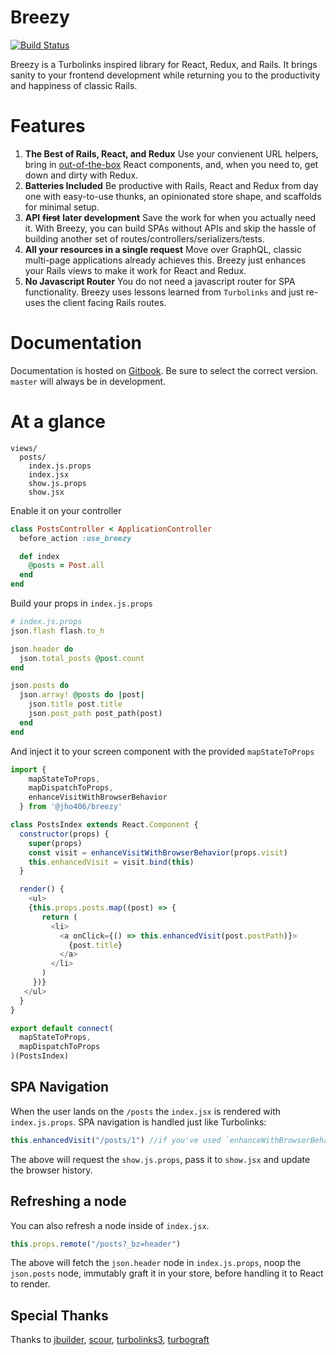 # Breezy

[![Build Status](https://travis-ci.org/jho406/Breezy.svg?branch=master)](https://travis-ci.org/jho406/Breezy)

Breezy is a Turbolinks inspired library for React, Redux, and Rails. It brings sanity to your frontend development while returning you to the productivity and happiness of classic Rails.

# Features

1. **The Best of Rails, React, and Redux** Use your convienent URL helpers, bring in [out-of-the-box](https://ant.design/components/button/) React components, and, when you need to, get down and dirty with Redux.
2. **Batteries Included** Be productive with Rails, React and Redux from day one with easy-to-use thunks, an opinionated store shape, and scaffolds for minimal setup.
3. **API** ~~**first**~~ **later development** Save the work for when you actually need it. With Breezy, you can build SPAs without APIs and skip the hassle of building another set of routes/controllers/serializers/tests.
4. **All your resources in a single request** Move over GraphQL, classic multi-page applications already achieves this. Breezy just enhances your Rails views to make it work for React and Redux.
5. **No Javascript Router** You do not need a javascript router for SPA functionality. Breezy uses lessons learned from `Turbolinks` and just re-uses the client facing Rails routes.

# Documentation

Documentation is hosted on [Gitbook](https://jho406.gitbook.io/breezy). Be sure to select the correct version. `master` will always be in development.

# At a glance

```text
views/
  posts/
    index.js.props
    index.jsx
    show.js.props
    show.jsx
```

Enable it on your controller

```ruby
class PostsController < ApplicationController
  before_action :use_breezy

  def index
    @posts = Post.all
  end
end
```

Build your props in `index.js.props`

```ruby
# index.js.props
json.flash flash.to_h

json.header do
  json.total_posts @post.count
end

json.posts do
  json.array! @posts do |post|
    json.title post.title
    json.post_path post_path(post)
  end
end
```

And inject it to your screen component with the provided `mapStateToProps`

```javascript
import {
    mapStateToProps,
    mapDispatchToProps,
    enhanceVisitWithBrowserBehavior
  } from '@jho406/breezy'

class PostsIndex extends React.Component {
  constructor(props) {
    super(props)
    const visit = enhanceVisitWithBrowserBehavior(props.visit)
    this.enhancedVisit = visit.bind(this)
  }

  render() {
    <ul>
    {this.props.posts.map((post) => {
       return (
         <li>
           <a onClick={() => this.enhancedVisit(post.postPath)}>
             {post.title}
           </a>
         </li>
       )
     })}
   </ul>
  }
}

export default connect(
  mapStateToProps,
  mapDispatchToProps
)(PostsIndex)
```

## SPA Navigation

When the user lands on the `/posts` the `index.jsx` is rendered with `index.js.props`. SPA navigation is handled just like Turbolinks:

```javascript
this.enhancedVisit("/posts/1") //if you've used `enhanceWithBrowserBehavior`
```

The above will request the `show.js.props`, pass it to `show.jsx` and update the browser history.

## Refreshing a node

You can also refresh a node inside of `index.jsx`.

```javascript
this.props.remote("/posts?_bz=header")
```

The above will fetch the `json.header` node in `index.js.props`, noop the `json.posts` node, immutably graft it in your store, before handling it to React to render.

## Special Thanks

Thanks to [jbuilder](https://github.com/rails/jbuilder), [scour](https://github.com/rstacruz/scour), [turbolinks3](https://github.com/turbolinks/turbolinks-classic), [turbograft](https://github.com/Shopify/turbograft/)

